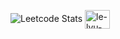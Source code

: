 <img src="https://leetcard.jacoblin.cool/lelyuyu?ext=heatmap&theme=nord&hide=ranking" alt="Leetcode Stats" /> <a href="https://linkedin.com/in/le-lyu-yoyo" target="blank"> <img align="center" src="https://raw.githubusercontent.com/rahuldkjain/github-profile-readme-generator/master/src/images/icons/Social/linked-in-alt.svg" alt="le-lyu-yoyo" height="30" width="40" /> </a>

